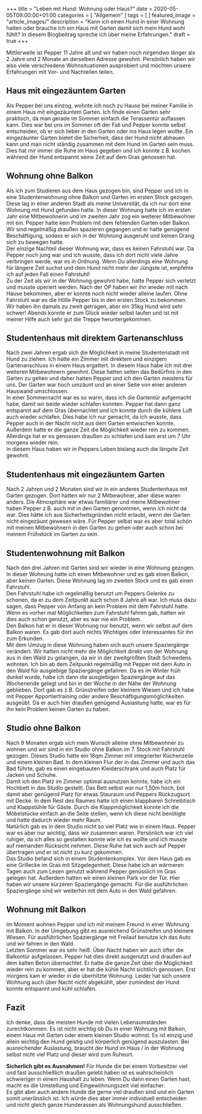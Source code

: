 +++
title =  "Leben mit Hund: Wohnung oder Haus?"
date = 2020-05-05T09:00:00+01:00
categories = [
    "Allgemein"
]
tags = [
]
featured_image = "article_images/"
description = "Kann ich einen Hund in einer Wohnung halten oder brauche ich ein Haus mit Garten damit sich mein Hund wohl fühlt? In diesem Blogbeitrag spreche ich über meine Erfahrungen."
draft = true
+++

Mittlerweile ist Pepper 11 Jahre alt und wir haben noch nirgendwo länger als 2 Jahre und 2 Monate an derselben Adresse gewohnt. Persönlich haben wir also viele verschiedene Wohnsituationen ausprobiert und möchten unsere Erfahrungen mit Vor- und Nachteilen  teilen.  

## Haus mit eingezäuntem Garten
Als Pepper bei uns einzog, wohnte ich noch zu Hause bei meiner Familie in einem Haus mit eingezäuntem Garten. Ich finde einen Garten sehr praktisch, da man gerade im Sommer einfach die Terassentür auflassen kann. Dies war bei uns im Sommer oft der Fall und Pepper konnte selbst entscheiden, ob er sich lieber in den Garten oder ins Haus legen wollte. Ein eingezäunter Garten bietet die Sicherheit, dass der Hund nicht abhauen kann und man nicht ständig zusammen mit dem Hund im Garten sein muss. Dies hat mir immer die Ruhe im Haus gegeben und ich konnte z.B. kochen während der Hund entspannt seine Zeit auf dem Gras genossen hat.

## Wohnung ohne Balkon
Als ich zum Studieren aus dem Haus gezogen bin, sind Pepper und ich in eine Studentenwohnung ohne Balkon und Garten im ersten Stock gezogen. Diese lag in einer anderen Stadt als meine Universität, da ich nur dort eine Wohnung mit Hund gefunden hatte. In dieser Wohnung hatte ich im ersten Jahr eine Mitbewohnerin und im zweiten Jahr zog ein weiterer Mitbewohner mit ein. Pepper hatte kein Problem mit dem fehlenden Garten oder Balkon. Wir sind regelmäßig draußen spazieren gegangen und er hatte genügend Beschäftigung, sodass er sich in der Wohnung ausgeruht und keinen Drang sich zu bewegen hatte.  
Der einzige Nachteil dieser Wohnung war, dass es keinen Fahrstuhl war. Da Pepper noch jung war und ich wusste, dass ich dort nicht viele Jahre verbringen werde, war es in Ordnung. Wenn Du allerdings eine Wohnung für längere Zeit suchst und dein Hund nicht mehr der Jüngste ist, empfehle ich auf jeden Fall einen Fahrstuhl!  
Zu der Zeit als wir in der Wohnung gewohnt habe, hatte Pepper sich verletzt und musste operiert werden. Nach der OP haben wir ihn wieder mit nach Hause bekommen, aber er konnte noch nicht wieder alleine laufen. Ohne Fahrstuhl war es die Hölle Pepper bis in den ersten Stock zu bekommen. Wir haben ihn damals zu zweit getragen, aber ein 35kg Hund wird sehr schwer! Abends konnte er zum Glück wieder selbst laufen und ist mit meiner Hilfe auch sehr gut die Treppe heruntergekommen.

## Studentenhaus mit direktem Gartenanschluss
Nach zwei Jahren ergab sich die Möglichkeit in meine Studentenstadt mit Hund zu ziehen. Ich hatte ein Zimmer mit direktem und einzigem Gartenanschluss in einem Haus ergattert. In diesem Haus habe ich mit drei weiteren Mitbewohnern gewohnt. Diese hatten selten das Bedürfnis in den Garten zu gehen und daher hatten Pepper und ich den Garten meistens für uns. Der Garten war hoch umzäunt und an einer Seite von einer anderen Hauswand umschlossen.  
In einer Sommernacht war es so warm, dass ich die Gartentür aufgemacht habe, damit wir beide wieder schlafen konnten. Pepper hat dann ganz entspannt auf dem Gras übernachtet und ich konnte durch die kühlere Luft auch wieder schlafen. Dies habe ich nur gemacht, da ich wusste, dass Pepper auch in der Nacht nicht aus dem Garten entwischen konnte. Außerdem hatte er die ganze Zeit die Möglichkeit wieder rein zu kommen. Allerdings hat er es genossen draußen zu schlafen und kam erst um 7 Uhr morgens wieder rein.  
In diesem Haus haben wir in Peppers Leben bislang auch die längste Zeit gewohnt.

## Studentenhaus mit eingezäuntem Garten
Nach 2 Jahren und 2 Monaten sind wir in ein anderes Studentenhaus mit Garten gezogen. Dort hatten wir nur 2 Mitbewohner, aber diese waren anders. Die Atmosphäre war etwas familiärer und meine Mitbewohner haben Pepper z.B. auch mit in den Garten genommen, wenn ich nicht da war. Dies hätte ich aus Sicherheitsgründen nicht erlaubt, wenn der Garten nicht eingezäunt gewesen wäre. Für Pepper selbst war es aber total schön mit meinen Mitbewohnern in den Garten zu gehen oder auch schon bei meinem Frühstück im Garten zu sein.

## Studentenwohnung mit Balkon
Nach den drei Jahren mit Garten sind wir wieder in eine Wohnung gezogen. In dieser Wohnung hatte ich einen Mitbewohner und es gab einen Balkon, aber keinen Garten. Diese Wohnung lag im zweiten Stock und es gab einen Fahrstuhl.  
Den Fahrstuhl habe ich regelmäßig benutzt um Peppers Gelenke zu schonen, da er zu dem Zeitpunkt auch schon 8 Jahre alt war. Ich muss dazu sagen, dass Pepper von Anfang an kein Problem mit dem Fahrstuhl hatte. Wenn es vorher mal Möglichkeiten zum Fahrstuhl fahren gab, hatten wir dies auch schon genutzt, aber es war nie ein Problem.  
Den Balkon hat er in dieser Wohnung nur benutzt, wenn wir selbst auf dem Balkon waren. Es gab dort auch nichts Wichtiges oder Interessantes für ihn zum Erkunden.  
Mit dem Umzug in diese Wohnung haben sich auch unsere Spaziergänge verändert. Wir hatten nicht mehr die Möglichkeit direkt von der Wohnung aus in den Wald zu gelangen, da wir in der zweitgrößten Stadt Schwedens wohnten. Ich bin ab dem Zeitpunkt regelmäßig mit Pepper mit dem Auto in den Wald für ausgiebige Spaziergänge gefahren. Da es im Winter früh dunkel wurde, habe ich dann die ausgiebigen Spaziergänge auf das Wochenende gelegt und bin in der Woche in der Nähe der Wohnung geblieben. Dort gab es z.B. Grünstreifen oder kleinere Wiesen und ich habe mit Pepper Apportiertraining oder andere Beschäftigungsmöglichkeiten ausgeübt. Da er auch hier draußen genügend Auslastung hatte, war es für ihn kein Problem keinen Garten zu haben.

## Studio ohne Balkon
Nach 9 Monaten ergab sich mein Wunsch alleine ohne Mitbewohner zu wohnen und wir sind in ein Studio ohne Balkon im 7. Stock mit Fahrstuhl gezogen. Dieses Studio hatte ein 18qm Zimmer mit integrierter Küchenzeile und einem kleinen Bad. In dem kleinen Flur der in das Zimmer und auch das Bad führte, gab es einen eingebauten Kleiderschrank und auch Platz für Jacken und Schuhe.  
Damit ich den Platz im Zimmer optimal ausnutzen konnte, habe ich ein Hochbett in das Studio gestellt. Das Bett selbst war nur 1,50m hoch, bot damit aber genügend Platz für etwas Stauraum und Peppers Rückzugsort mit Decke. In dem Rest des Raumes hatte ich einen klappbaren Schreibtisch und Klappstühle für Gäste. Durch die Klappmöglichkeit konnte ich die Möbelstücke einfach an die Seite stellen, wenn ich diese nicht benötigte und hatte dadurch wieder mehr Raum.  
Natürlich gab es in dem Studio nicht so viel Platz wie in einem Haus. Pepper war es aber nur wichtig, dass wir zusammen waren. Persönlich war ich viel ruhiger, da ich alles so gestalten konnte wie ich es wollte und ich musste auf niemanden Rücksicht nehmen. Diese Ruhe hat sich auch auf Pepper übertragen und er ist nicht zu kurz gekommen.  
Das Studio befand sich in einem Studentenkomplex. Vor dem Haus gab es eine Grillecke im Gras mit Sitzgelegenheit. Diese habe ich an wärmeren Tagen auch zum Lesen genutzt während Pepper genüsslich im Gras gelegen hat. Außerdem hatten wir einen kleinen Park vor der Tür. Hier haben wir unsere kürzeren Spaziergänge gemacht. Für die ausführlichen Spaziergänge sind wir weiterhin mit dem Auto in den Wald gefahren.

## Wohnung mit Balkon
Im Moment wohnen Pepper und ich mit meinem Freund in einer Wohnung mit Balkon. In der Umgebung gibt es ausreichend Grünstreifen und kleinere Wiesen. Für ausführlichen Spaziergänge mit Freilauf benutze ich das Auto und wir fahren in den Wald.  
Letzten Sommer war es sehr heiß. Über Nacht haben wir auch öfter die Balkontür aufgelassen. Pepper hat dies direkt ausgenutzt und draußen auf dem kalten Beton übernachtet. Er hatte die ganze Zeit über die Möglichkeit wieder rein zu kommen, aber er hat die kühle Nacht sichtlich genossen. Erst morgens kam er wieder in die überhitzte Wohnung. Leider hat sich unsere Wohnung auch über Nacht nicht abgekühlt, aber zumindest der Hund konnte entspannt und kühl schlafen.

## Fazit
Ich denke, dass die meisten Hunde mit vielen Lebensumständen zurechtkommen. Es ist nicht wichtig ob Du in einer Wohnung mit Balkon, einem Haus mit Garten oder einem kleinen Studio wohnst. Es ist einzig und allein wichtig den Hund geistig und körperlich genügend auszulasten. Bei ausreichender Auslastung, braucht der Hund im Haus / in der Wohnung selbst nicht viel Platz und dieser wird zum Ruheort.  

**Sicherlich gibt es Ausnahmen!** Für Hunde die bei einem Vorbesitzer viel und fast ausschließlich draußen gelebt haben ist es wahrscheinlich schwieriger in einem Haushalt zu leben. Wenn Du dann einen Garten hast, macht es die Umstellung und Eingewöhnungszeit viel einfacher.  
Es gibt aber auch andere Hunde die gerne viel draußen sind und ein Garten somit unerlässlich ist. Ich würde dies aber immer individuell entscheiden und nicht gleich ganze Hunderassen als Wohnungshund ausschließen.
